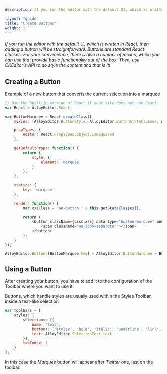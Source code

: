 ```yaml
---
description: If you run the editor with the default UI, which is written in React, then adding a button will be straightforward. Buttons are standard React classes. For your convenience, there is also a number of mixins, which you can use that provide basic functionality out of the box. Then, use CKEditor's API to do style the content and that is it!

layout: "guide"
title: "Create Buttons"
weight: 1
---
```


###### If you run the editor with the default UI, which is written in React, then adding a button will be straightforward. Buttons are standard React classes. For your convenience, there is also a number of mixins, which you can use that provide basic functionality out of the box. Then, use CKEditor's API to do style the content and that is it!

<article id="article1">

## Creating a Button

<span class="code-header">Example of a new button that converts the current selection into a marquee</span>

```js
// Use the built-in version of React if your site does not use React
var React = AlloyEditor.React;

var ButtonMarquee = React.createClass({
    mixins: [AlloyEditor.ButtonStyle, AlloyEditor.ButtonStateClasses, AlloyEditor.ButtonActionStyle],

    propTypes: {
        editor: React.PropTypes.object.isRequired
    },

    getDefaultProps: function() {
        return {
            style: {
                element: 'marquee'
            }
        };
    },

    statics: {
        key: 'marquee'
    },

    render: function() {
        var cssClass = 'ae-button ' + this.getStateClasses();

        return (
            <button className={cssClass} data-type="button-marquee" onClick={this.applyStyle} tabIndex={this.props.tabIndex}>
                <span className="ae-icon-separator"></span>
            </button>
        );
    }
});

AlloyEditor.Buttons[ButtonMarquee.key] = AlloyEditor.ButtonMarquee = ButtonMarquee;
```

</article>

<article id="article2">

## Using a Button

<p>After creating your button, you have to add it to the configuration of the Toolbar where you want to use it.</p>

<span class="code-header">Buttons, which handle styles are usually used within the Styles Toolbar, inside a text-like selection</span>

```js
var toolbars = [
    styles: {
        selections: [{
            name: 'text',
            buttons: ['styles', 'bold', 'italic', 'underline', 'link', 'twitter', 'marquee'],
            test: AlloyEditor.SelectionTest.text
        }],
        tabIndex: 1
    }
];
```

In this case the <em>Marquee</em> button will appear after <em>Twitter</em> one, last on the toolbar.

</article>